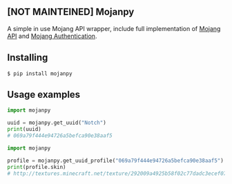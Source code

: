 ## [NOT MAINTEINED] Mojanpy

A simple in use Mojang API wrapper, include full implementation of [Mojang API](https://wiki.vg/Mojang_API) and [Mojang Authentication](https://wiki.vg/Authentication).

## Installing
```
$ pip install mojanpy
```

## Usage examples
```py
import mojanpy

uuid = mojanpy.get_uuid("Notch")
print(uuid)
# 069a79f444e94726a5befca90e38aaf5
```
```py
import mojanpy

profile = mojanpy.get_uuid_profile("069a79f444e94726a5befca90e38aaf5")
print(profile.skin)
# http://textures.minecraft.net/texture/292009a4925b58f02c77dadc3ecef07ea4c7472f64e0fdc32ce5522489362680
```
